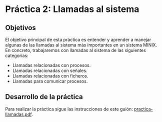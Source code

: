 # Práctica 2: Llamadas al sistema

## Objetivos

El objetivo principal de esta práctica es entender y aprender a manejar algunas de las llamadas al sistema más importantes en un sistema MINIX. En concreto, trabajaremos con llamadas al sistema de las siguientes categorías:

 - Llamadas relacionadas con procesos.
 - Llamadas relacionadas con señales.
 - Llamadas relacionadas con ficheros.
 - Llamadas para comunicar procesos.

## Desarrollo de la práctica

Para realizar la práctica sigue las instrucciones de este guión: [practica-llamadas.pdf](https://github.com/ULE-ASSOO-1617/practica-2/blob/master/practica-llamadas.pdf).
